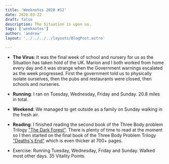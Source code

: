 ```yaml
---
title: 'Weeknotes 2020 #12'
date: 2020-03-22
draft: false
description: The Situation is upon us.
tags: ['weeknotes']
author: 'andrew'
layout: '../../../../layouts/BlogPost.astro'

---
```

- **The Virus**: It was the final week of school and nursery for us as the Situation has taken hold of the UK. Marion and I both worked from home every day and it was strange when the Government warnings escalated as the week progressed. First the government told us to physically isolate ourselves, then the pubs and restaurants were closed, then schools and nurseries.

- **Running**: I ran on Tuesday, Wednesday, Friday and Sunday. 20.8 miles in total.

- **Weekend**: We managed to get outside as a family on Sunday walking in the fresh air.

- **Reading**: I finished reading the second book of the Three Body problem Trilogy ["The Dark Forest"](https://www.goodreads.com/book/show/23168817-the-dark-forest). There is plenty of time to read at the moment so I then started on the final book of the Three Body Problem Trilogy ["Deaths's End"](https://en.wikipedia.org/wiki/Death%27s_End) which is even thicker at 700+ pages.

- Exercise: Running Tuesday, Wednesday, Friday and Sunday. Walked most other days. 35 Vitality Points.

